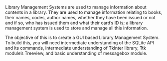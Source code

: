 Library Management Systems are used to manage information about contents in a library. They are used to manage information relating to books, their names, codes, author names, whether they have been issued or not and if so, who has issued them and what their card’s ID is; a  library management system is used to store and manage all this information.

The objective of this is to create a GUI based  Library Management System. To build this, you will need intermediate understanding of the SQLite API and its commands, intermediate understanding of  Tkinter  library, Ttk module’s Treeview, and basic understanding of messagebox module.
